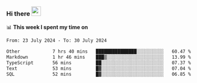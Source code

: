 ### Hi there <a href="https://www.gautamkrishnar.com/"><img src="https://media.giphy.com/media/hvRJCLFzcasrR4ia7z/giphy.gif" width="25px"></a>

📊 **This week I spent my time on**

<!--START_SECTION:waka-->

```txt
From: 23 July 2024 - To: 30 July 2024

Other            7 hrs 40 mins   ███████████████░░░░░░░░░░   60.47 %
Markdown         1 hr 46 mins    ███▒░░░░░░░░░░░░░░░░░░░░░   13.99 %
TypeScript       56 mins         ██░░░░░░░░░░░░░░░░░░░░░░░   07.37 %
Text             53 mins         █▓░░░░░░░░░░░░░░░░░░░░░░░   07.04 %
SQL              52 mins         █▓░░░░░░░░░░░░░░░░░░░░░░░   06.85 %
```

<!--END_SECTION:waka-->
